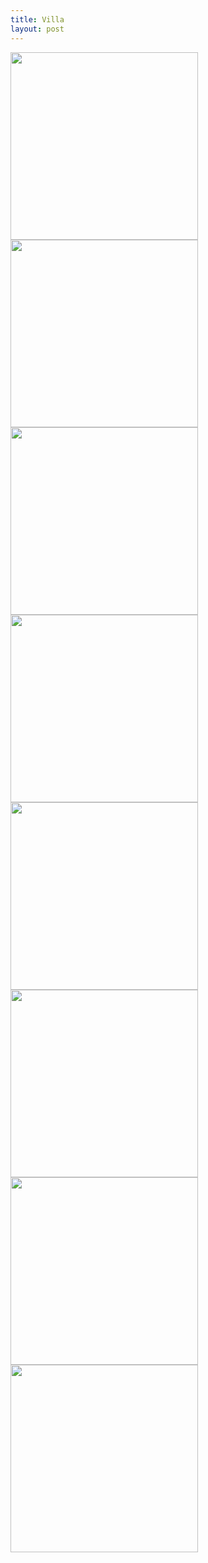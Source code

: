 ```yaml
---
title: Villa
layout: post
---
```


<span class="image featured"><img src="{{ site.baseurl }}/assets/images/villa/7.jpg" alt=""></span>
<br/>
<span class="image"><img src="{{ site.baseurl }}/assets/images/villa/1.jpg" height="300px;" alt=""></span>
<span class="image"><img src="{{ site.baseurl }}/assets/images/villa/2.jpg" height="300px;" alt=""></span>
<span class="image"><img src="{{ site.baseurl }}/assets/images/villa/3.jpg" height="300px;" alt=""></span>
<span class="image"><img src="{{ site.baseurl }}/assets/images/villa/4.jpg" height="300px;" alt=""></span>
<span class="image"><img src="{{ site.baseurl }}/assets/images/villa/5.jpg" height="300px;" alt=""></span>
<span class="image"><img src="{{ site.baseurl }}/assets/images/villa/6.jpg" height="300px;" alt=""></span>
<span class="image"><img src="{{ site.baseurl }}/assets/images/villa/7.jpg" height="300px;" alt=""></span>
<span class="image"><img src="{{ site.baseurl }}/assets/images/villa/8.jpg" height="300px;" alt=""></span>
<!-- <p>Belki bir cumle</p> -->
